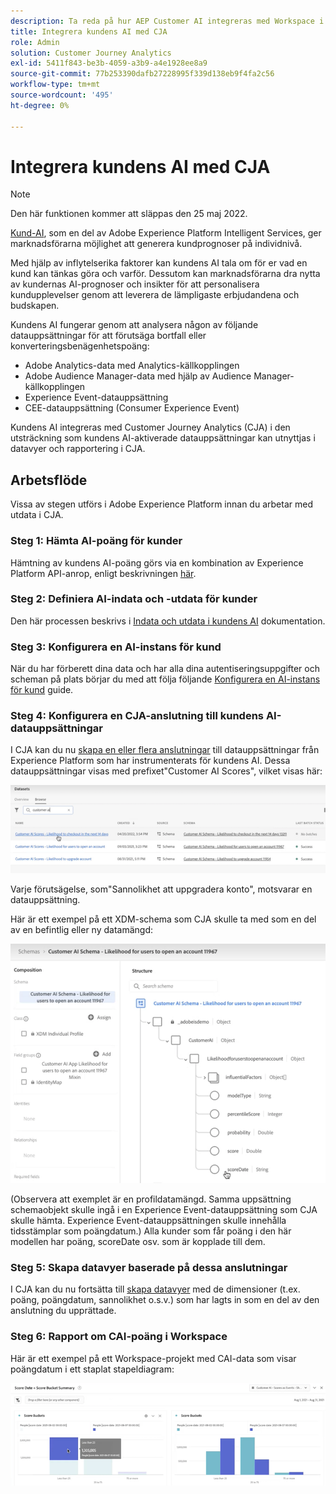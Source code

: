 ```yaml
---
description: Ta reda på hur AEP Customer AI integreras med Workspace i CJA.
title: Integrera kundens AI med CJA
role: Admin
solution: Customer Journey Analytics
exl-id: 5411f843-be3b-4059-a3b9-a4e1928ee8a9
source-git-commit: 77b253390dafb27228995f339d138eb9f4fa2c56
workflow-type: tm+mt
source-wordcount: '495'
ht-degree: 0%

---
```


# Integrera kundens AI med CJA

>[!NOTE]
>
>Den här funktionen kommer att släppas den 25 maj 2022.

[Kund-AI](https://experienceleague.adobe.com/docs/experience-platform/intelligent-services/customer-ai/overview.html?lang=en), som en del av Adobe Experience Platform Intelligent Services, ger marknadsförarna möjlighet att generera kundprognoser på individnivå.

Med hjälp av inflytelserika faktorer kan kundens AI tala om för er vad en kund kan tänkas göra och varför. Dessutom kan marknadsförarna dra nytta av kundernas AI-prognoser och insikter för att personalisera kundupplevelser genom att leverera de lämpligaste erbjudandena och budskapen.

Kundens AI fungerar genom att analysera någon av följande datauppsättningar för att förutsäga bortfall eller konverteringsbenägenhetspoäng:

* Adobe Analytics-data med Analytics-källkopplingen
* Adobe Audience Manager-data med hjälp av Audience Manager-källkopplingen
* Experience Event-datauppsättning
* CEE-datauppsättning (Consumer Experience Event)

Kundens AI integreras med Customer Journey Analytics (CJA) i den utsträckning som kundens AI-aktiverade datauppsättningar kan utnyttjas i datavyer och rapportering i CJA.

## Arbetsflöde

Vissa av stegen utförs i Adobe Experience Platform innan du arbetar med utdata i CJA.

### Steg 1: Hämta AI-poäng för kunder

Hämtning av kundens AI-poäng görs via en kombination av Experience Platform API-anrop, enligt beskrivningen [här](https://experienceleague.adobe.com/docs/experience-platform/intelligent-services/customer-ai/getting-started.html?lang=en#downloading-customer-ai-scores).

### Steg 2: Definiera AI-indata och -utdata för kunder

Den här processen beskrivs i [Indata och utdata i kundens AI](https://experienceleague.adobe.com/docs/experience-platform/intelligent-services/customer-ai/input-output.html?lang=en) dokumentation.

### Steg 3: Konfigurera en AI-instans för kund

När du har förberett dina data och har alla dina autentiseringsuppgifter och scheman på plats börjar du med att följa följande [Konfigurera en AI-instans för kund](https://experienceleague.adobe.com/docs/experience-platform/intelligent-services/customer-ai/user-guide/configure.html?lang=en) guide.

### Steg 4: Konfigurera en CJA-anslutning till kundens AI-datauppsättningar

I CJA kan du nu [skapa en eller flera anslutningar](/help/connections/create-connection.md) till datauppsättningar från Experience Platform som har instrumenterats för kundens AI. Dessa datauppsättningar visas med prefixet&quot;Customer AI Scores&quot;, vilket visas här:

![CAI-poäng](assets/cai-scores.png)

Varje förutsägelse, som&quot;Sannolikhet att uppgradera konto&quot;, motsvarar en datauppsättning.

Här är ett exempel på ett XDM-schema som CJA skulle ta med som en del av en befintlig eller ny datamängd:

![CAI-schema](assets/cai-schema.png)

(Observera att exemplet är en profildatamängd. Samma uppsättning schemaobjekt skulle ingå i en Experience Event-datauppsättning som CJA skulle hämta. Experience Event-datauppsättningen skulle innehålla tidsstämplar som poängdatum.) Alla kunder som får poäng i den här modellen har poäng, scoreDate osv. som är kopplade till dem.

### Steg 5: Skapa datavyer baserade på dessa anslutningar

I CJA kan du nu fortsätta till [skapa datavyer](/help/data-views/create-dataview.md) med de dimensioner (t.ex. poäng, poängdatum, sannolikhet o.s.v.) som har lagts in som en del av den anslutning du upprättade.

### Steg 6: Rapport om CAI-poäng i Workspace

Här är ett exempel på ett Workspace-projekt med CAI-data som visar poängdatum i ett staplat stapeldiagram:

![Poängbukar](assets/workspace-scores.png)

